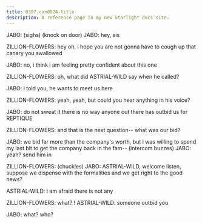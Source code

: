 ```yaml
---
title: 0397.can0024-title
description: A reference page in my new Starlight docs site.
---
```


JABO: (sighs) 
(knock on door) 
JABO: hey, sis
 
ZILLION-FLOWERS: hey
 oh, i hope you are not gonna have to cough up that canary you 
swallowed
 
JABO: no, i think i am feeling pretty confident about this one
 
ZILLION-FLOWERS: oh, what did ASTRIAL-WILD say when he called? 
 
JABO: i told you, he wants to meet us here
 
ZILLION-FLOWERS: yeah, yeah, but could you hear anything in his voice? 
 
JABO: do not sweat it
 there is no way anyone out there has outbid us for 
REPTIQUE
 
ZILLION-FLOWERS: and that is the next question-- what was our bid? 
 
JABO: we bid far more than the company's worth, but i was willing to spend my 
last bit to get the company back in the fam-- 
(intercom buzzes) 
JABO: yeah? 
 send him in
 
ZILLION-FLOWERS: (chuckles) 
JABO: ASTRIAL-WILD, welcome
 listen, suppose we dispense with the formalities and 
we get right to the good news? 
 
ASTRIAL-WILD: i am afraid there is not any
 
ZILLION-FLOWERS: what? 
! 
ASTRIAL-WILD: someone outbid you
 
JABO: what? 
 who? 
 
